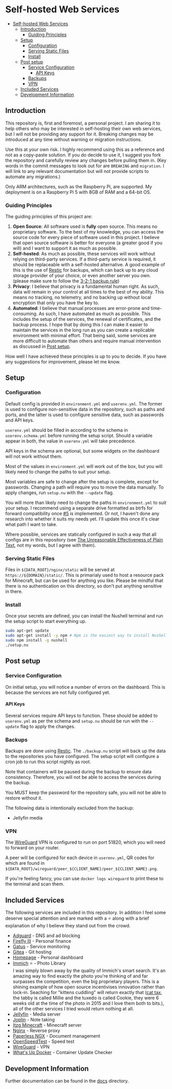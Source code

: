 # Self-hosted Web Services
- [Self-hosted Web Services](#self-hosted-web-services)
  - [Introduction](#introduction)
    - [Guiding Principles](#guiding-principles)
  - [Setup](#setup)
    - [Configuration](#configuration)
    - [Serving Static Files](#serving-static-files)
    - [Install](#install)
  - [Post setup](#post-setup)
    - [Service Configuration](#service-configuration)
      - [API Keys](#api-keys)
    - [Backups](#backups)
    - [VPN](#vpn)
  - [Included Services](#included-services)
  - [Development Information](#development-information)

## Introduction
This repository is, first and foremost, a personal project. I am sharing it to help others who may be
interested in self-hosting their own web services, but I will not be providing any support for it.
Breaking changes may be introduced at any time without warning or migration instructions.

Use this at your own risk. I highly recommend using this as a reference and not as a copy-paste solution.
If you do decide to use it, I suggest you fork the repository and carefully review any changes before
pulling them in. (Key words in the commit messages to look out for are `BREAKING` and `migration`. I
will link to any relevant documentation but will not provide scripts to automate any migrations.)

Only ARM architectures, such as the Raspberry Pi, are supported. My deployment is on a Raspberry Pi 5 with
8GB of RAM and a 64-bit OS.

### Guiding Principles
The guiding principles of this project are:

1. **Open Source**: All software used is **fully** open source. This means no proprietary software. To the
   best of my knowledge, you can access the source code for every piece of software used in this project.
   I believe that open source software is better for everyone (a greater good if you will) and I want to
   support it as much as possible.
2. **Self-hosted**: As much as possible, these services will work without relying on third-party services.
   If a third-party service is required, it should be replaceable with a self-hosted alternative.
   A good example of this is the use of [Restic](https://restic.net/) for backups, which can back up to
   any cloud storage provider of your choice, or even another server you own. (please make sure to follow the [3-2-1 backup rule](https://www.backblaze.com/blog/the-3-2-1-backup-strategy/))
3. **Privacy**: I believe that privacy is a fundamental human right. As such, data will remain in your control
   at all times to the best of my ability. This means no tracking, no telemetry, and no backing up without
   local encryption that only you have the key to.
4. **Automated**: I believe that manual processes are error-prone and time-consuming. As such, I have automated
   as much as possible. This includes the setup of the services, the renewal of certificates, and the backup
   process. I hope that by doing this I can make it easier to maintain the services in the long run as
   you can create a replicable environment with minimal effort. That being said, some services are more
   difficult to automate than others and require manual intervention as discussed in [Post setup](#post-setup).

How well I have achieved these principles is up to you to decide. If you have any suggestions for improvement,
please let me know.

## Setup

### Configuration
Default config is provided in `environment.yml` and `userenv.yml`. The former is used to configure non-sensitive
data in the repository, such as paths and ports, and the latter is used to configure sensitive data, such as
passwords and API keys.

`userenv.yml` should be filled in according to the schema in `userenv.schema.yml` before running the setup script.
Should a variable appear in both, the value in `userenv.yml` will take precedence.

API keys in the schema are optional, but some widgets on the dashboard will not work without them.

Most of the values in `environment.yml` will work out of the box, but you will likely need to change the
paths to suit your setup.

Most variables are safe to change after the setup is complete, except for passwords. Changing a path will
require you to move the data manually. To apply changes, run `setup.nu` with the `--update` flag.

<!-- TODO: Backups are taking a while so I'd like to implement the change soon. -->
You will more than likely need to change the paths in `environment.yml` to suit your setup.
I recommend using a separate drive formatted as btrfs for forward compatibility once [#5](https://github.com/kieranknowles1/selfhosting/issues/5) is implemented.
Or not, I haven't done any research into whether it suits my needs yet. I'll update this once it's clear what path I want to take.

Where possible, services are statically configured in such a way that all configs are in this repository
(see [The Unreasonable Effectiveness of Plain Text](https://www.youtube.com/watch?v=WgV6M1LyfNY), not my words, but I agree with them).

### Serving Static Files
Files in `${DATA_ROOT}/nginx/static` will be served at `https://${DOMAIN}/static/`. This is primarialy used
to host a resource pack for Minecraft, but can be used for anything you like. Please be mindful that there is
no authentication on this directory, so don't put anything sensitive in there.

### Install
Once your secrets are defined, you can install the Nushell terminal and run the setup script
to start everything up.
```bash
sudo apt-get update
sudo apt-get install -y npm # Npm is the easiest way to install Nushell
sudo npm install -g nushell
./setup.nu
```

## Post setup

### Service Configuration
On initial setup, you will notice a number of errors on the dashboard. This is because the services are not
fully configured yet.

#### API Keys
Several services require API keys to function. These should be added to `userenv.yml` as per the schema and
`setup.nu` should be run with the `--update` flag to apply the changes.

### Backups
Backups are done using [Restic](https://restic.net/). The `./backup.nu` script will back up the data to the
repositories you have configured. The setup script will configure a cron job to run this script nightly as root.

Note that containers will be paused during the backup to ensure data consistency. Therefore, you will not be able
to access the services during the backup.

You MUST keep the password for the repository safe, you will not be able to restore without it.

The following data is intentionally excluded from the backup:
- Jellyfin media

### VPN
The [WireGuard](https://www.wireguard.com/) VPN is configured to run on port 51820, which you will need
to forward on your router.

A peer will be configured for each device in `userenv.yml`, QR codes for which are found in
`${DATA_ROOT}/wireguard/peer_${CLIENT_NAME}/peer_${CLIENT_NAME}.png`.

If you're feeling fancy, you can use `docker logs wireguard` to print these to the terminal and scan them.

## Included Services
The following services are included in this repository. In addition I feel some deserve special attention
and are marked with a ⭐ along with a brief explanation of why I believe they stand out from the crowd.

- [Adguard](https://adguard.com/) - DNS and ad blocking
- [Firefly III](https://firefly-iii.org/) - Personal finance
- [Gatus](https://gatus.io) - Service monitoring
- [Gitea](https://gitea.io/) - Git hosting
- [Homepage](https://gethomepage.dev/) - Personal dashboard
- [Immich](https://immich.app/) ⭐ - Photo Library<br>
  I was simply blown away by the quality of Immich's smart search. It's an amazing way to find exactly the
  photo you're thinking of and far surpasses the competition, even the big proprietary players.
  This is a shining example of how open source incentivises innovation rather than lock-in. Seaching
  for "kittens cuddling" will return exactly that ([cat tax](media/kittens.jpg), the tabby is called Millie
  and the tuxedo is called Cookie, they were 6 weeks old at the time of the photo in 2015 and I love them both to bits.), all of the other services I tried would return nothing at all.
- [Jellyfin](https://jellyfin.org/) - Media server
- [Joplin](https://joplinapp.org/) - Note taking
- [Itzg Minecraft](https://github.com/itzg/docker-minecraft-server) - Minecraft server
- [Nginx](https://www.nginx.com/) - Reverse proxy
- [Paperless NGX](https://docs.paperless-ngx.com/) - Document management
- [OpenSpeedTest](https://openspeedtest.com/) - Speed test
- [WireGuard](https://www.wireguard.com/) - VPN
- [What's Up Docker](https://github.com/fmartinou/whats-up-docker) - Container Update Checker

## Development Information
Further documentation can be found in the [docs](docs/index.md) directory.
